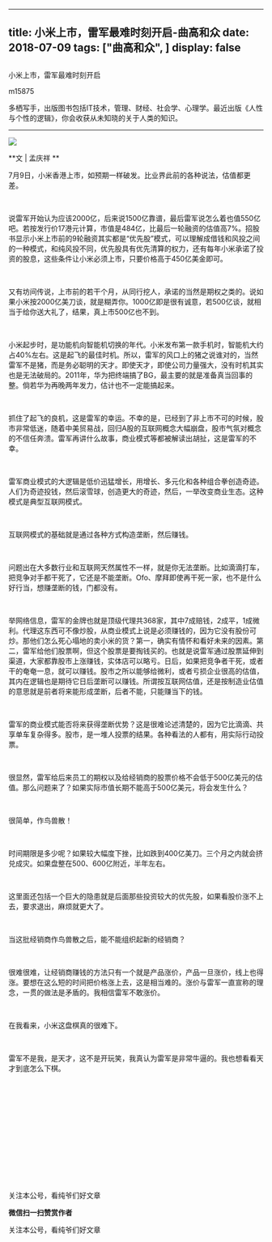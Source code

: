 
---
title:   小米上市，雷军最难时刻开启-曲高和众
date: 2018-07-09
tags: ["曲高和众", ]
display: false
---


## 



小米上市，雷军最难时刻开启




m15875




多栖写手，出版图书包括IT技术，管理、财经、社会学、心理学。最近出版《人性与个性的逻辑》，你会收获从未知晓的关于人类的知识。


****

<img class="" data-ratio="0.668" data-s="300,640" src="https://mmbiz.qpic.cn/mmbiz_jpg/fxGMiaL5Zj1iagBxOibcW5b1ZUsaZYrCUYU92BZRia68xdiaJCoDcx7hjibFXousD3DqZricDpvDuurxSaiajbl2fk0TsQ/640?wx_fmt=jpeg" data-type="jpeg" data-w="500" style=""/>

**文 | 孟庆祥 **



7月9日，小米香港上市，如预期一样破发。比业界此前的各种说法，估值都更差。

&nbsp;

说雷军开始认为应该2000亿，后来说1500亿靠谱，最后雷军说怎么着也值550亿吧。若按发行价17港元计算，市值是484亿，比最后一轮融资的估值高7%。招股书显示小米上市前的9轮融资其实都是“优先股”模式，可以理解成借钱和风投之间的一种模式，和纯风投不同，优先股具有优先清算的权力，还有每年小米承诺了投资的股息，这些条件让小米必须上市，只要价格高于450亿美金即可。

&nbsp;

又有坊间传说，上市前的若干个月，从同行挖人，承诺的当然是期权之类的。说如果小米按2000亿美刀谈，就是糊弄你。1000亿即是很有诚意，若500亿谈，就相当于给你送大礼了，结果，真上市500亿也不到。

&nbsp;

小米起步时，是功能机向智能机切换的年代。小米发布第一款手机时，智能机大约占40%左右。这是起飞的最佳时机。所以，雷军的风口上的猪之说谁对的，当然雷军不是猪，而是务必聪明的天才。即使天才，即使公司力量强大，没有时机其实也是无法破局的。2011年，华为把终端搞了BG，最主要的就是准备真当回事的整。倘若华为再晚两年发力，估计也不一定能搞起来。

&nbsp;

抓住了起飞的良机，这是雷军的幸运。不幸的是，已经到了非上市不可的时候，股市非常低迷，随着中美贸易战，回归A股的互联网概念大幅崩盘，股市气氛对概念的不信任奔溃。雷军再讲什么故事，商业模式等都被解读出胡扯，这是雷军的不幸。

&nbsp;

雷军商业模式的大逻辑是低价迅猛增长，用增长、多元化和各种组合拳创造奇迹。人们为奇迹投钱，然后滚雪球，创造更大的奇迹，然后，一举改变商业生态。这种模式是典型互联网模式。

&nbsp;

互联网模式的基础就是通过各种方式构造垄断，然后赚钱。

&nbsp;

问题出在大多数行业和互联网天然属性不一样，就是你无法垄断。比如滴滴打车，把竞争对手都干死了，它还是不能垄断。Ofo、摩拜即使再干死一家，也不是什么好行当，想赚垄断的钱，门都没有。

&nbsp;

举网络信息，雷军的金牌也就是顶级代理共368家，其中7成赔钱，2成平，1成微利。代理这东西可不像炒股，从商业模式上说是必须赚钱的，因为它没有股份可炒。那他们怎么死心塌地的卖小米的货？第一，确实有情怀和看好未来的因素。第二，雷军给他们股票啊，但这个股票是要掏钱买的。也就是说雷军通过股票延伸到渠道，大家都靠股市上涨赚钱，实体店可以略亏。日后，如果把竞争者干死，或者干的奄奄一息，就可以赚钱。股市之所以能够给微利，或者亏损企业很高的估值，其内在逻辑也是期待它日后垄断可以赚钱。所谓按互联网估值，还是按制造业估值的意思就是前者将来能形成垄断，后者不能，只能赚当下的钱。

&nbsp;

雷军的商业模式能否将来获得垄断优势？这是很难论述清楚的，因为它比滴滴、共享单车复杂得多。股市，是一堆人投票的结果。各种看法的人都有，用实际行动投票。

&nbsp;

很显然，雷军给后来员工的期权以及给经销商的股票价格不会低于500亿美元的估值。那么问题来了？如果实际市值长期不能高于500亿美元，将会发生什么？

&nbsp;

很简单，作鸟兽散！

&nbsp;

时间期限是多少呢？如果较大幅度下挫，比如跌到400亿美刀。三个月之内就会挤兑成灾。如果盘整在500、600亿附近，半年左右。

&nbsp;

这里面还包括一个巨大的隐患就是后面那些投资较大的优先股，如果看股价涨不上去，要求退出，麻烦就更大了。

&nbsp;

当这批经销商作鸟兽散之后，能不能组织起新的经销商？

&nbsp;

很难很难，让经销商赚钱的方法只有一个就是产品涨价，产品一旦涨价，线上也得涨。要想在这么短的时间把价格涨上去，这是相当难的。涨价与雷军一直宣称的理念，一贯的做法是矛盾的。我相信雷军不敢涨价。

&nbsp;

在我看来，小米这盘棋真的很难下。

&nbsp;

雷军不是我，是天才，这不是开玩笑，我真认为雷军是非常牛逼的。我也想看看天才到底怎么下棋。

&nbsp;

&nbsp;

&nbsp;

&nbsp;

&nbsp;

&nbsp;

&nbsp;



关注本公号，看纯爷们好文章


**微信扫一扫赞赏作者**






关注本公号，看纯爷们好文章









